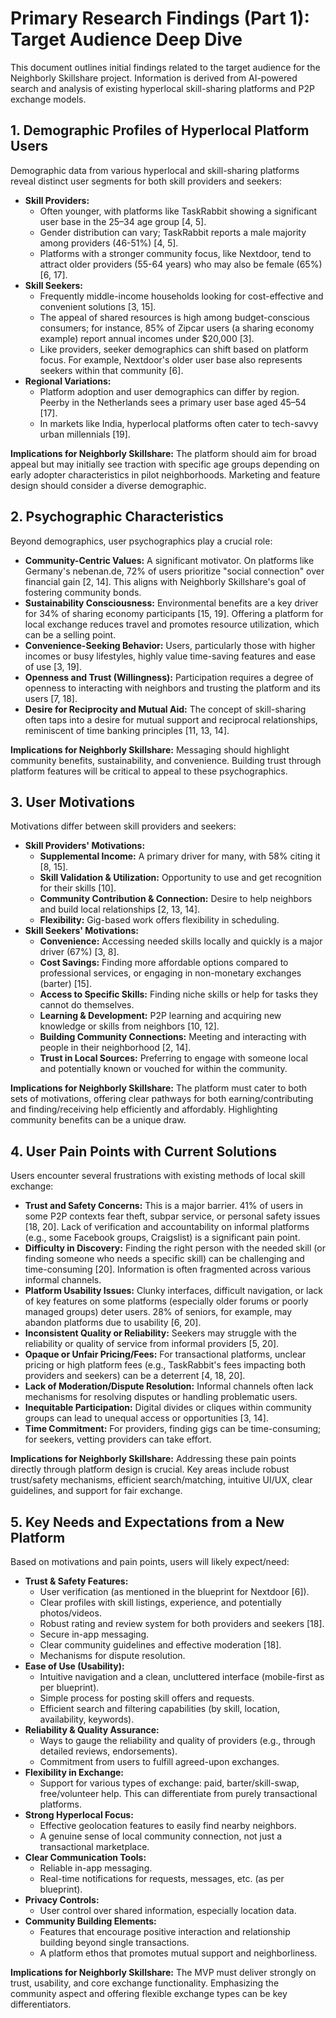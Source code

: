 # Primary Research Findings (Part 1): Target Audience Deep Dive

This document outlines initial findings related to the target audience for the Neighborly Skillshare project. Information is derived from AI-powered search and analysis of existing hyperlocal skill-sharing platforms and P2P exchange models.

## 1. Demographic Profiles of Hyperlocal Platform Users

Demographic data from various hyperlocal and skill-sharing platforms reveal distinct user segments for both skill providers and seekers:

*   **Skill Providers:**
    *   Often younger, with platforms like TaskRabbit showing a significant user base in the 25–34 age group [4, 5].
    *   Gender distribution can vary; TaskRabbit reports a male majority among providers (46-51%) [4, 5].
    *   Platforms with a stronger community focus, like Nextdoor, tend to attract older providers (55-64 years) who may also be female (65%) [6, 17].
*   **Skill Seekers:**
    *   Frequently middle-income households looking for cost-effective and convenient solutions [3, 15].
    *   The appeal of shared resources is high among budget-conscious consumers; for instance, 85% of Zipcar users (a sharing economy example) report annual incomes under $20,000 [3].
    *   Like providers, seeker demographics can shift based on platform focus. For example, Nextdoor's older user base also represents seekers within that community [6].
*   **Regional Variations:**
    *   Platform adoption and user demographics can differ by region. Peerby in the Netherlands sees a primary user base aged 45–54 [17].
    *   In markets like India, hyperlocal platforms often cater to tech-savvy urban millennials [19].

**Implications for Neighborly Skillshare:** The platform should aim for broad appeal but may initially see traction with specific age groups depending on early adopter characteristics in pilot neighborhoods. Marketing and feature design should consider a diverse demographic.

## 2. Psychographic Characteristics

Beyond demographics, user psychographics play a crucial role:

*   **Community-Centric Values:** A significant motivator. On platforms like Germany's nebenan.de, 72% of users prioritize "social connection" over financial gain [2, 14]. This aligns with Neighborly Skillshare's goal of fostering community bonds.
*   **Sustainability Consciousness:** Environmental benefits are a key driver for 34% of sharing economy participants [15, 19]. Offering a platform for local exchange reduces travel and promotes resource utilization, which can be a selling point.
*   **Convenience-Seeking Behavior:** Users, particularly those with higher incomes or busy lifestyles, highly value time-saving features and ease of use [3, 19].
*   **Openness and Trust (Willingness):** Participation requires a degree of openness to interacting with neighbors and trusting the platform and its users [7, 18].
*   **Desire for Reciprocity and Mutual Aid:** The concept of skill-sharing often taps into a desire for mutual support and reciprocal relationships, reminiscent of time banking principles [11, 13, 14].

**Implications for Neighborly Skillshare:** Messaging should highlight community benefits, sustainability, and convenience. Building trust through platform features will be critical to appeal to these psychographics.

## 3. User Motivations

Motivations differ between skill providers and seekers:

*   **Skill Providers' Motivations:**
    *   **Supplemental Income:** A primary driver for many, with 58% citing it [8, 15].
    *   **Skill Validation & Utilization:** Opportunity to use and get recognition for their skills [10].
    *   **Community Contribution & Connection:** Desire to help neighbors and build local relationships [2, 13, 14].
    *   **Flexibility:** Gig-based work offers flexibility in scheduling.
*   **Skill Seekers' Motivations:**
    *   **Convenience:** Accessing needed skills locally and quickly is a major driver (67%) [3, 8].
    *   **Cost Savings:** Finding more affordable options compared to professional services, or engaging in non-monetary exchanges (barter) [15].
    *   **Access to Specific Skills:** Finding niche skills or help for tasks they cannot do themselves.
    *   **Learning & Development:** P2P learning and acquiring new knowledge or skills from neighbors [10, 12].
    *   **Building Community Connections:** Meeting and interacting with people in their neighborhood [2, 14].
    *   **Trust in Local Sources:** Preferring to engage with someone local and potentially known or vouched for within the community.

**Implications for Neighborly Skillshare:** The platform must cater to both sets of motivations, offering clear pathways for both earning/contributing and finding/receiving help efficiently and affordably. Highlighting community benefits can be a unique draw.

## 4. User Pain Points with Current Solutions

Users encounter several frustrations with existing methods of local skill exchange:

*   **Trust and Safety Concerns:** This is a major barrier. 41% of users in some P2P contexts fear theft, subpar service, or personal safety issues [18, 20]. Lack of verification and accountability on informal platforms (e.g., some Facebook groups, Craigslist) is a significant pain point.
*   **Difficulty in Discovery:** Finding the right person with the needed skill (or finding someone who needs a specific skill) can be challenging and time-consuming [20]. Information is often fragmented across various informal channels.
*   **Platform Usability Issues:** Clunky interfaces, difficult navigation, or lack of key features on some platforms (especially older forums or poorly managed groups) deter users. 28% of seniors, for example, may abandon platforms due to usability [6, 20].
*   **Inconsistent Quality or Reliability:** Seekers may struggle with the reliability or quality of service from informal providers [5, 20].
*   **Opaque or Unfair Pricing/Fees:** For transactional platforms, unclear pricing or high platform fees (e.g., TaskRabbit's fees impacting both providers and seekers) can be a deterrent [4, 18, 20].
*   **Lack of Moderation/Dispute Resolution:** Informal channels often lack mechanisms for resolving disputes or handling problematic users.
*   **Inequitable Participation:** Digital divides or cliques within community groups can lead to unequal access or opportunities [3, 14].
*   **Time Commitment:** For providers, finding gigs can be time-consuming; for seekers, vetting providers can take effort.

**Implications for Neighborly Skillshare:** Addressing these pain points directly through platform design is crucial. Key areas include robust trust/safety mechanisms, efficient search/matching, intuitive UI/UX, clear guidelines, and support for fair exchange.

## 5. Key Needs and Expectations from a New Platform

Based on motivations and pain points, users will likely expect/need:

*   **Trust & Safety Features:**
    *   User verification (as mentioned in the blueprint for Nextdoor [6]).
    *   Clear profiles with skill listings, experience, and potentially photos/videos.
    *   Robust rating and review system for both providers and seekers [18].
    *   Secure in-app messaging.
    *   Clear community guidelines and effective moderation [18].
    *   Mechanisms for dispute resolution.
*   **Ease of Use (Usability):**
    *   Intuitive navigation and a clean, uncluttered interface (mobile-first as per blueprint).
    *   Simple process for posting skill offers and requests.
    *   Efficient search and filtering capabilities (by skill, location, availability, keywords).
*   **Reliability & Quality Assurance:**
    *   Ways to gauge the reliability and quality of providers (e.g., through detailed reviews, endorsements).
    *   Commitment from users to fulfill agreed-upon exchanges.
*   **Flexibility in Exchange:**
    *   Support for various types of exchange: paid, barter/skill-swap, free/volunteer help. This can differentiate from purely transactional platforms.
*   **Strong Hyperlocal Focus:**
    *   Effective geolocation features to easily find nearby neighbors.
    *   A genuine sense of local community connection, not just a transactional marketplace.
*   **Clear Communication Tools:**
    *   Reliable in-app messaging.
    *   Real-time notifications for requests, messages, etc. (as per blueprint).
*   **Privacy Controls:**
    *   User control over shared information, especially location data.
*   **Community Building Elements:**
    *   Features that encourage positive interaction and relationship building beyond single transactions.
    *   A platform ethos that promotes mutual support and neighborliness.

**Implications for Neighborly Skillshare:** The MVP must deliver strongly on trust, usability, and core exchange functionality. Emphasizing the community aspect and offering flexible exchange types can be key differentiators.